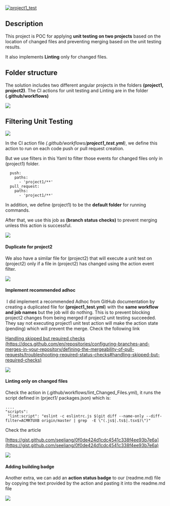 [![project1_test](https://github.com/cr2product/sandbox-digital-test-workflow/actions/workflows/project1_test.yml/badge.svg)](https://github.com/cr2product/sandbox-digital-test-workflow/actions/workflows/project1_test.yml)
## Description

This project is POC for applying **unit testing on two projects** based on the location of changed files and preventing merging based on the unit testing results.

It also implements **Linting** only for changed files.

## Folder structure

The solution includes two different angular projects in the folders **(project1, project2)**. The CI actions for unit testing and Linting are in the folder **(.github/workflows)**

![](https://33333.cdn.cke-cs.com/kSW7V9NHUXugvhoQeFaf/images/b2511f4389857a1b9af33dafdad55edbf66e3686dc3522ee.png)

## Filtering Unit Testing

![](https://33333.cdn.cke-cs.com/kSW7V9NHUXugvhoQeFaf/images/a1bb2bc7ac61a54ea9b2b4b25af8890698dbf11d70b6a4d9.png)

In the CI action file _(.github/workflows/**project1\_test.yml**)_, we define this action to run on each code push or pull request creation.

But we use filters in this Yaml to filter those events for changed files only in (project1) folder.

```plaintext
  push:
    paths:
      - 'project1/**'
  pull_request:
    paths:
      - 'project1/**'
```

In addition, we define (project1) to be the **default folder** for running commands. 

After that, we use this job as **(branch status checks)** to prevent merging unless this action is successful.

![](https://33333.cdn.cke-cs.com/kSW7V9NHUXugvhoQeFaf/images/1f6a9b4e4b7c5d5f5f2ee1da76f7c43fd6b438c46b0f1ae1.png)

#### Duplicate for project2

We also have a similar file for (project2) that will execute a unit test on (project2) only if a file in (project2) has changed using the action event filter.

![](https://33333.cdn.cke-cs.com/kSW7V9NHUXugvhoQeFaf/images/5630daab78a8eb38353c1d81be6f28f486123e124116f46a.png)

#### Implement recommended adhoc

 I did implement a recommended Adhoc from GitHub documentation by creating a duplicated file for **(project1\_test.yml**) with the **same workflow and job names** but the job will do nothing. This is to prevent blocking project2 changes from being merged if project2 unit testing succeeded. They say not executing project1 unit test action will make the action state (pending) which will prevent the merge. Check the following link

[Handling skipped but required checks (https://docs.github.com/en/repositories/configuring-branches-and-merges-in-your-repository/defining-the-mergeability-of-pull-requests/troubleshooting-required-status-checks#handling-skipped-but-required-checks)](https://docs.github.com/en/repositories/configuring-branches-and-merges-in-your-repository/defining-the-mergeability-of-pull-requests/troubleshooting-required-status-checks#handling-skipped-but-required-checks)

![](https://33333.cdn.cke-cs.com/kSW7V9NHUXugvhoQeFaf/images/d8447350db19358ebab32e0e9c196cb603c92533fbbf4d9d.png)

#### Linting only on changed files

Check the action in (.github/workflows/lint\_Changed\_Files.yml), it runs the script defined in (prject1/ packages.json) which is:

```plaintext
....
"scripts":
 "lint:script": "eslint -c eslintrc.js $(git diff --name-only --diff-filter=ACMRTUXB origin/master | grep  -E \"(.js$|.ts$|.tsx$)\")"
```

Check the article

[https://gist.github.com/seeliang/0f0de424d1cdc4541c338f4ee93b7e6a](https://gist.github.com/seeliang/0f0de424d1cdc4541c338f4ee93b7e6a)

![](https://33333.cdn.cke-cs.com/kSW7V9NHUXugvhoQeFaf/images/77beb90061c545f84b97013ba5291b1fd2c8b5d016da1edf.png)

#### Adding building badge

Another extra, we can add an **action status badge** to our (readme.md) file by copying the text provided by the action and pasting it into the readme.md file

![](https://33333.cdn.cke-cs.com/kSW7V9NHUXugvhoQeFaf/images/06e796e029b0d44124d420151cad61767e0aab8f23174a8b.png)
